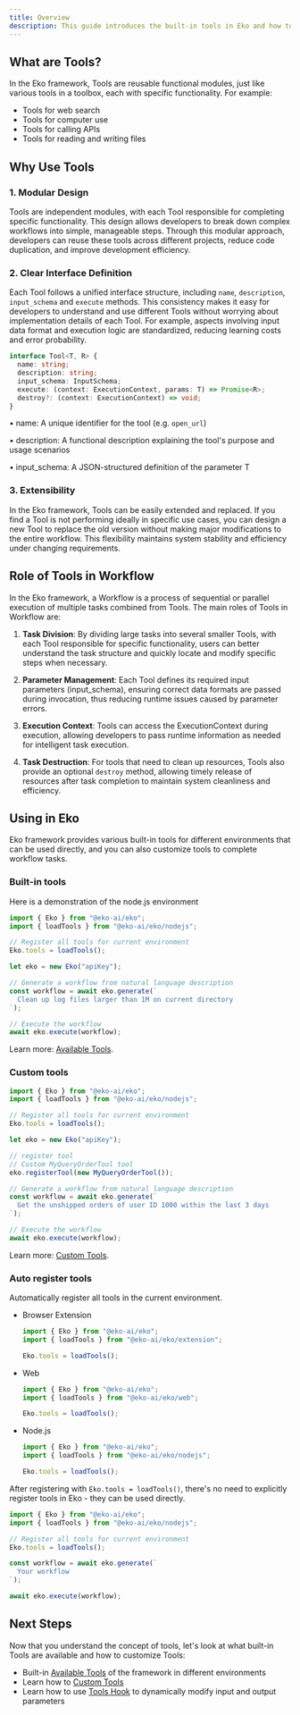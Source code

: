 ```yaml
---
title: Overview
description: This guide introduces the built-in tools in Eko and how to customize tools.
---
```


## What are Tools?

In the Eko framework, Tools are reusable functional modules, just like various tools in a toolbox, each with specific functionality. For example:

- Tools for web search
- Tools for computer use
- Tools for calling APIs
- Tools for reading and writing files

## Why Use Tools

### 1. Modular Design
Tools are independent modules, with each Tool responsible for completing specific functionality. This design allows developers to break down complex workflows into simple, manageable steps. Through this modular approach, developers can reuse these tools across different projects, reduce code duplication, and improve development efficiency.

### 2. Clear Interface Definition
Each Tool follows a unified interface structure, including `name`, `description`, `input_schema` and `execute` methods. This consistency makes it easy for developers to understand and use different Tools without worrying about implementation details of each Tool. For example, aspects involving input data format and execution logic are standardized, reducing learning costs and error probability.

```typescript
interface Tool<T, R> {
  name: string;
  description: string;
  input_schema: InputSchema;
  execute: (context: ExecutionContext, params: T) => Promise<R>;
  destroy?: (context: ExecutionContext) => void;
}
```

• name: A unique identifier for the tool (e.g. `open_url`)

• description: A functional description explaining the tool's purpose and usage scenarios 

• input_schema: A JSON-structured definition of the parameter T

### 3. Extensibility
In the Eko framework, Tools can be easily extended and replaced. If you find a Tool is not performing ideally in specific use cases, you can design a new Tool to replace the old version without making major modifications to the entire workflow. This flexibility maintains system stability and efficiency under changing requirements.

## Role of Tools in Workflow

In the Eko framework, a Workflow is a process of sequential or parallel execution of multiple tasks combined from Tools. The main roles of Tools in Workflow are:

1. **Task Division**: By dividing large tasks into several smaller Tools, with each Tool responsible for specific functionality, users can better understand the task structure and quickly locate and modify specific steps when necessary.

2. **Parameter Management**: Each Tool defines its required input parameters (input_schema), ensuring correct data formats are passed during invocation, thus reducing runtime issues caused by parameter errors.

3. **Execution Context**: Tools can access the ExecutionContext during execution, allowing developers to pass runtime information as needed for intelligent task execution.

4. **Task Destruction**: For tools that need to clean up resources, Tools also provide an optional `destroy` method, allowing timely release of resources after task completion to maintain system cleanliness and efficiency.

## Using in Eko

Eko framework provides various built-in tools for different environments that can be used directly, and you can also customize tools to complete workflow tasks.

### Built-in tools

Here is a demonstration of the node.js environment

```typescript
import { Eko } from "@eko-ai/eko";
import { loadTools } from "@eko-ai/eko/nodejs";

// Register all tools for current environment
Eko.tools = loadTools();

let eko = new Eko("apiKey");

// Generate a workflow from natural language description
const workflow = await eko.generate(`
  Clean up log files larger than 1M on current directory
`);

// Execute the workflow
await eko.execute(workflow);
```

Learn more: [Available Tools](/docs/tools/available).

### Custom tools
```typescript
import { Eko } from "@eko-ai/eko";
import { loadTools } from "@eko-ai/eko/nodejs";

// Register all tools for current environment
Eko.tools = loadTools();

let eko = new Eko("apiKey");

// register tool
// Custom MyQueryOrderTool tool
eko.registerTool(new MyQueryOrderTool());

// Generate a workflow from natural language description
const workflow = await eko.generate(`
  Get the unshipped orders of user ID 1000 within the last 3 days
`);

// Execute the workflow
await eko.execute(workflow);
```

Learn more: [Custom Tools](/docs/tools/custom).

### Auto register tools

Automatically register all tools in the current environment.

* Browser Extension
  ```typescript
  import { Eko } from "@eko-ai/eko";
  import { loadTools } from "@eko-ai/eko/extension";

  Eko.tools = loadTools();
  ```

* Web
  ```typescript
  import { Eko } from "@eko-ai/eko";
  import { loadTools } from "@eko-ai/eko/web";

  Eko.tools = loadTools();
  ```

* Node.js
  ```typescript
  import { Eko } from "@eko-ai/eko";
  import { loadTools } from "@eko-ai/eko/nodejs";

  Eko.tools = loadTools();
  ```

After registering with `Eko.tools = loadTools()`, there's no need to explicitly register tools in Eko - they can be used directly.

```typescript
import { Eko } from "@eko-ai/eko";
import { loadTools } from "@eko-ai/eko/nodejs";

// Register all tools for current environment
Eko.tools = loadTools();

const workflow = await eko.generate(`
  Your workflow
`);

await eko.execute(workflow);
```

## Next Steps

Now that you understand the concept of tools, let's look at what built-in Tools are available and how to customize Tools:

- Built-in [Available Tools](/docs/tools/available) of the framework in different environments
- Learn how to [Custom Tools](/docs/tools/custom)
- Learn how to use [Tools Hook](/docs/tools/hook) to dynamically modify input and output parameters
